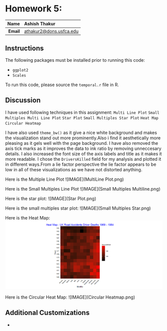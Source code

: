 Homework 5: 
==============================

| **Name**  | Ashish Thakur  |
|----------:|:-------------|
| **Email** | athakur2@dons.usfca.edu |

## Instructions ##

The following packages must be installed prior to running this code:

- `ggplot2`
- `Scales`


To run this code, please source the `temporal.r` file in R.


## Discussion ##
I have used following techniques in this assignment:
	`Multi Line Plot`
	`Small Multiples Multi Line Plot`
	`Star Plot`
	`Small Multiples Star Plot`
	`Heat Map`
	`Circular Heatmap`


I have also used `theme_bw()` as it give a nice white background and makes the visualization stand out more prominently.Also i find it aesthetically more pleasing as it gels well with the page background. I have also removed the axis tick marks as it improves the data to ink ratio by removing unneccesary details. I also increased the font size of the axis labels and title as it makes it more readable. I chose the `DriversKilled` field for my analysis and plotted it in different ways.From a lie factor perspective the lie factor appears to be low in all of these visualizations as we have not distorted anything.

Here is the Multiple Line Plot
![IMAGE](MultiLine Plot.png)

Here is the Small Multiples Line Plot
![IMAGE](Small Multiples Multiline.png)

Here is the star plot:
![IMAGE](Star Plot.png)

Here is the small multiples star plot:
![IMAGE](Small Multiples Star.png)

Here is the Heat Map:
![IMAGE](HeatMap.png)

Here is the Circular Heat Map:
![IMAGE](Circular Heatmap.png)

## Additional Customizations ##

-
